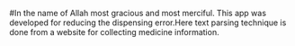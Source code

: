 #In the name of Allah most gracious and most merciful.
This app was developed for reducing the dispensing error.Here text parsing technique is done from a website for collecting medicine information.
